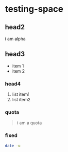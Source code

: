 # testing-space

## head2
i am alpha

## head3
- item 1
- item 2

### head4
1. list item1
1. list item2

### quota
> i am a quota

### fixed
```sh
date -u
```